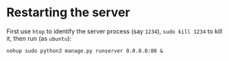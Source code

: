# Restarting the server

First use `htop` to identify the server process (say `1234`), `sudo kill 1234` to kill it, then run (as `ubuntu`):

    nohup sudo python3 manage.py runserver 0.0.0.0:80 &
